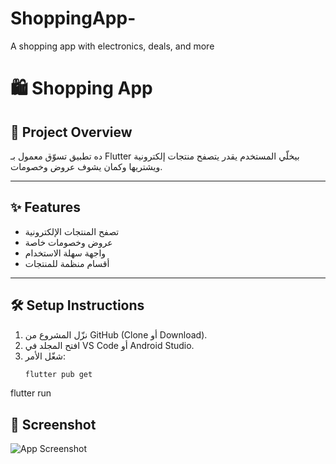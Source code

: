 # ShoppingApp-
A shopping app with electronics, deals, and more

# 🛍️ Shopping App

## 📖 Project Overview
ده تطبيق تسوّق معمول بـ Flutter بيخلّي المستخدم يقدر يتصفح منتجات إلكترونية ويشتريها وكمان يشوف عروض وخصومات.

---

## ✨ Features
- تصفح المنتجات الإلكترونية  
- عروض وخصومات خاصة  
- واجهة سهلة الاستخدام  
- أقسام منظمة للمنتجات  

---

## 🛠️ Setup Instructions
1. نزّل المشروع من GitHub (Clone أو Download).  
2. افتح المجلد في VS Code أو Android Studio.  
3. شغّل الأمر:  
   ```bash
   flutter pub get

flutter run
## 📸 Screenshot

![App Screenshot](sc1.png)

